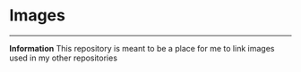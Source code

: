 # Images
---
**Information**
This repository is meant to be a place for me to link images used in my other repositories
